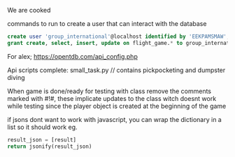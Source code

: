 We are cooked

commands to run to create a user that can interact with the database
``` sql
create user 'group_international'@localhost identified by 'EEKPAMSMAW';
grant create, select, insert, update on flight_game.* to group_international@localhost;
```

For alex; https://opentdb.com/api_config.php

Api scripts complete: 
small_task.py // contains pickpocketing and dumpster diving 


When game is done/ready for testing with class remove the comments marked with #!#, these implicate updates to the class witch doesnt work while testing since the player object is created at the beginning of the game

if jsons dont want to work with javascript, you can wrap the dictionary in a list so it should work eg. 
``` python
result_json = [result]
return jsonify(result_json)
```